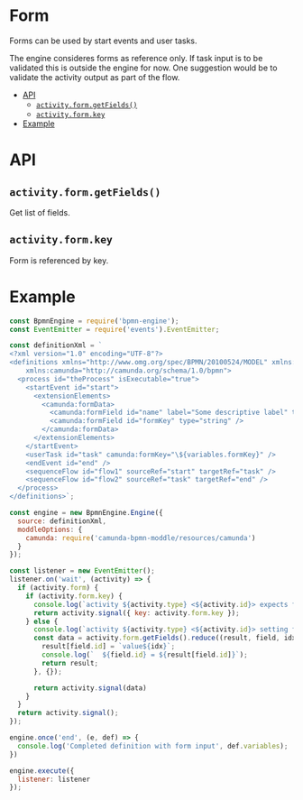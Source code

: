 Form
====

Forms can be used by start events and user tasks.

The engine consideres forms as reference only. If task input is to be validated this is outside the engine for now. One suggestion would be to validate the activity output as part of the flow.

<!-- toc -->

- [API](#api)
  - [`activity.form.getFields()`](#activityformgetfields)
  - [`activity.form.key`](#activityformkey)
- [Example](#example)

<!-- tocstop -->

# API

## `activity.form.getFields()`

Get list of fields.

## `activity.form.key`

Form is referenced by key.

# Example

```javascript
const BpmnEngine = require('bpmn-engine');
const EventEmitter = require('events').EventEmitter;

const definitionXml = `
<?xml version="1.0" encoding="UTF-8"?>
<definitions xmlns="http://www.omg.org/spec/BPMN/20100524/MODEL" xmlns:xsi="http://www.w3.org/2001/XMLSchema-instance"
    xmlns:camunda="http://camunda.org/schema/1.0/bpmn">
  <process id="theProcess" isExecutable="true">
    <startEvent id="start">
      <extensionElements>
        <camunda:formData>
          <camunda:formField id="name" label="Some descriptive label" type="string" />
          <camunda:formField id="formKey" type="string" />
        </camunda:formData>
      </extensionElements>
    </startEvent>
    <userTask id="task" camunda:formKey="\${variables.formKey}" />
    <endEvent id="end" />
    <sequenceFlow id="flow1" sourceRef="start" targetRef="task" />
    <sequenceFlow id="flow2" sourceRef="task" targetRef="end" />
  </process>
</definitions>`;

const engine = new BpmnEngine.Engine({
  source: definitionXml,
  moddleOptions: {
    camunda: require('camunda-bpmn-moddle/resources/camunda')
  }
});

const listener = new EventEmitter();
listener.on('wait', (activity) => {
  if (activity.form) {
    if (activity.form.key) {
      console.log(`activity ${activity.type} <${activity.id}> expects form with key "${activity.form.key}"`);
      return activity.signal({ key: activity.form.key });
    } else {
      console.log(`activity ${activity.type} <${activity.id}> setting form field`);
      const data = activity.form.getFields().reduce((result, field, idx) => {
        result[field.id] = `value${idx}`;
        console.log(`  ${field.id} = ${result[field.id]}`);
        return result;
      }, {});

      return activity.signal(data)
    }
  }
  return activity.signal();
});

engine.once('end', (e, def) => {
  console.log('Completed definition with form input', def.variables);
})

engine.execute({
  listener: listener
});
```
